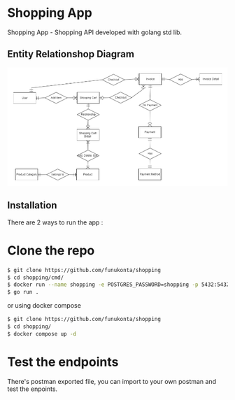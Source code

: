 # Shopping App

Shopping App - Shopping API developed with golang std lib.

## Entity Relationshop Diagram
![](erd.png)

## Installation

There are 2 ways to run the app :

# Clone the repo
```bash
$ git clone https://github.com/funukonta/shopping
$ cd shopping/cmd/
$ docker run --name shopping -e POSTGRES_PASSWORD=shopping -p 5432:5432 -d postgres && sleep 2 && docker exec -it shopping psql -U postgres -d postgres -c "CREATE DATABASE shoppingdb;"
$ go run .
```

or using docker compose

```bash
$ git clone https://github.com/funukonta/shopping
$ cd shopping/
$ docker compose up -d
```

# Test the endpoints
There's postman exported file, you can import to your own postman and test the enpoints.